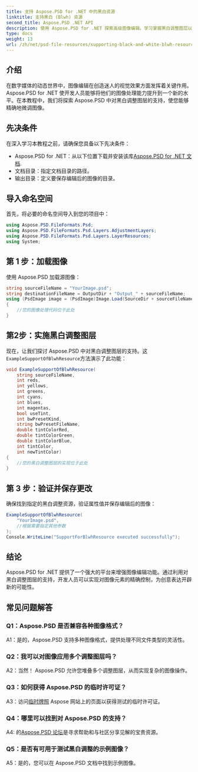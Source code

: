 ```yaml
---
title: 支持 Aspose.PSD for .NET 中的黑白资源
linktitle: 支持黑白 (Blwh) 资源
second_title: Aspose.PSD .NET API
description: 使用 Aspose.PSD for .NET 探索高级图像编辑。学习掌握黑白调整图层以精确控制图像元素。
type: docs
weight: 13
url: /zh/net/psd-file-resources/supporting-black-and-white-blwh-resource/
---
```

## 介绍
在数字媒体的动态世界中，图像编辑在创造迷人的视觉效果方面发挥着关键作用。 Aspose.PSD for .NET 使开发人员能够将他们的图像处理能力提升到一个新的水平。在本教程中，我们将探索 Aspose.PSD 中对黑白调整图层的支持，使您能够精确地微调图像。
## 先决条件
在深入学习本教程之前，请确保您具备以下先决条件：
- Aspose.PSD for .NET：从以下位置下载并安装该库[Aspose.PSD for .NET 文档](https://reference.aspose.com/psd/net/).
- 文档目录：指定文档目录的路径。
- 输出目录：定义要保存编辑后的图像的目录。
## 导入命名空间
首先，将必要的命名空间导入到您的项目中：
```csharp
using Aspose.PSD.FileFormats.Psd;
using Aspose.PSD.FileFormats.Psd.Layers.AdjustmentLayers;
using Aspose.PSD.FileFormats.Psd.Layers.LayerResources;
using System;
```
## 第 1 步：加载图像
使用 Aspose.PSD 加载源图像：
```csharp
string sourceFileName = "YourImage.psd";
string destinationFileName = OutputDir + "Output_" + sourceFileName;
using (PsdImage image = (PsdImage)Image.Load(SourceDir + sourceFileName))
{
    //您的图像处理代码位于此处
}
```
## 第2步：实施黑白调整图层
现在，让我们探讨 Aspose.PSD 中对黑白调整图层的支持。这`ExampleSupportOfBlwhResource`方法演示了此功能：
```csharp
void ExampleSupportOfBlwhResource(
    string sourceFileName,
    int reds,
    int yellows,
    int greens,
    int cyans,
    int blues,
    int magentas,
    bool useTint,
    int bwPresetKind,
    string bwPresetFileName,
    double tintColorRed,
    double tintColorGreen,
    double tintColorBlue,
    int tintColor,
    int newTintColor)
{
    //您的黑白调整图层的实现位于此处
}
```
## 第 3 步：验证并保存更改
确保找到指定的黑白调整资源，验证属性值并保存编辑后的图像：
```csharp
ExampleSupportOfBlwhResource(
    "YourImage.psd",
    //根据需要指定其他参数
);
Console.WriteLine("SupportForBlwhResource executed successfully");
```
## 结论

Aspose.PSD for .NET 提供了一个强大的平台来增强图像编辑功能。通过利用对黑白调整图层的支持，开发人员可以实现对图像元素的精确控制，为创意表达开辟新的可能性。

## 常见问题解答

### Q1：Aspose.PSD 是否兼容各种图像格式？

A1：是的，Aspose.PSD 支持多种图像格式，提供处理不同文件类型的灵活性。

### Q2：我可以对图像应用多个调整图层吗？

A2：当然！ Aspose.PSD 允许您堆叠多个调整图层，从而实现复杂的图像操作。

### Q3：如何获得 Aspose.PSD 的临时许可证？

 A3：访问[临时牌照](https://purchase.aspose.com/temporary-license/) Aspose 网站上的页面以获得测试的临时许可证。

### Q4：哪里可以找到对 Aspose.PSD 的支持？

 A4: 的[Aspose.PSD 论坛](https://forum.aspose.com/c/psd/34)是寻求帮助和与社区分享见解的宝贵资源。

### Q5：是否有可用于测试黑白调整的示例图像？

A5：是的，您可以在 Aspose.PSD 文档中找到示例图像。
